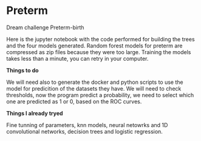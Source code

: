 # Preterm
Dream challenge Preterm-birth

Here is the jupyter notebook with the code performed for building the trees and the four models generated. Random forest models for preterm are compressed as zip files because they were too large. Training the models takes less than a minute, you can retry in your computer.

**Things to do**

We will need also to generate the docker and python scripts to use the model for predicition of the datasets they have.
We will need to check thresholds, now the program predict a probability, we need to select which one are predicted as 1 or 0, based on the ROC curves.

**Things I already tryed**

Fine tunning of parameters, knn models, neural netowrks and 1D convolutional networks, decision trees and logistic regression.
